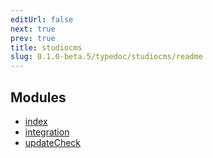 ```yaml
---
editUrl: false
next: true
prev: true
title: studiocms
slug: 0.1.0-beta.5/typedoc/studiocms/readme
---
```


## Modules

* [index](/0.1.0-beta.5/typedoc/studiocms/index/readme/)
* [integration](/0.1.0-beta.5/typedoc/studiocms/integration/readme/)
* [updateCheck](/0.1.0-beta.5/typedoc/studiocms/updatecheck/readme/)
